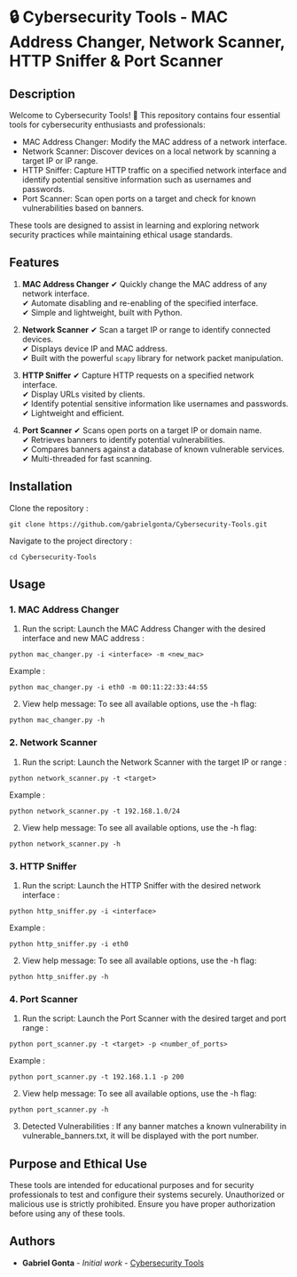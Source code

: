 # 🔒 Cybersecurity Tools - MAC Address Changer, Network Scanner, HTTP Sniffer & Port Scanner

## Description

Welcome to Cybersecurity Tools! 🎉
This repository contains four essential tools for cybersecurity enthusiasts and professionals:

- MAC Address Changer: Modify the MAC address of a network interface.
- Network Scanner: Discover devices on a local network by scanning a target IP or IP range.
- HTTP Sniffer: Capture HTTP traffic on a specified network interface and identify potential sensitive information such as usernames and passwords.
- Port Scanner: Scan open ports on a target and check for known vulnerabilities based on banners.

These tools are designed to assist in learning and exploring network security practices while maintaining ethical usage standards.

## Features

1. **MAC Address Changer**
✔ Quickly change the MAC address of any network interface.  
✔ Automate disabling and re-enabling of the specified interface.  
✔ Simple and lightweight, built with Python. 

2. **Network Scanner**
✔ Scan a target IP or range to identify connected devices.  
✔ Displays device IP and MAC address.  
✔ Built with the powerful `scapy` library for network packet manipulation.

3. **HTTP Sniffer**
✔ Capture HTTP requests on a specified network interface.  
✔ Display URLs visited by clients.  
✔ Identify potential sensitive information like usernames and passwords.  
✔ Lightweight and efficient.  

4. **Port Scanner**
✔ Scans open ports on a target IP or domain name.  
✔ Retrieves banners to identify potential vulnerabilities.  
✔ Compares banners against a database of known vulnerable services.  
✔ Multi-threaded for fast scanning.  

## Installation

Clone the repository :

```
git clone https://github.com/gabrielgonta/Cybersecurity-Tools.git
```

Navigate to the project directory :

```
cd Cybersecurity-Tools
```

## Usage

### 1. MAC Address Changer

1. Run the script:
Launch the MAC Address Changer with the desired interface and new MAC address :

```
python mac_changer.py -i <interface> -m <new_mac>
```

Example :

```
python mac_changer.py -i eth0 -m 00:11:22:33:44:55
```

2. View help message:
To see all available options, use the -h flag:

```
python mac_changer.py -h
```

### 2. Network Scanner

1. Run the script:
Launch the Network Scanner with the target IP or range :

```
python network_scanner.py -t <target>
```

Example :

```
python network_scanner.py -t 192.168.1.0/24
```

2. View help message:
To see all available options, use the -h flag:

```
python network_scanner.py -h
```

### 3. HTTP Sniffer

1. Run the script:
Launch the HTTP Sniffer with the desired network interface :

```
python http_sniffer.py -i <interface>
```

Example :

```
python http_sniffer.py -i eth0
```

2. View help message:
To see all available options, use the -h flag:

```
python http_sniffer.py -h
```

### 4. Port Scanner

1. Run the script:
Launch the Port Scanner with the desired target and port range :

```
python port_scanner.py -t <target> -p <number_of_ports>
```

Example :

```
python port_scanner.py -t 192.168.1.1 -p 200
```

2. View help message:
To see all available options, use the -h flag:

```
python port_scanner.py -h
```

3. Detected Vulnerabilities :
If any banner matches a known vulnerability in vulnerable_banners.txt, it will be displayed with the port number.

## Purpose and Ethical Use

These tools are intended for educational purposes and for security professionals to test and configure their systems securely. 
Unauthorized or malicious use is strictly prohibited. Ensure you have proper authorization before using any of these tools.

## Authors

* **Gabriel Gonta** - *Initial work* - [Cybersecurity Tools](https://github.com/gabrielgonta/Cybersecurity-Tools.git)